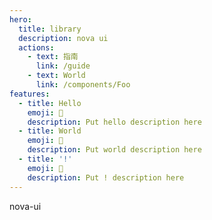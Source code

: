 ```yaml
---
hero:
  title: library
  description: nova ui
  actions:
    - text: 指南
      link: /guide
    - text: World
      link: /components/Foo
features:
  - title: Hello
    emoji: 💎
    description: Put hello description here
  - title: World
    emoji: 🌈
    description: Put world description here
  - title: '!'
    emoji: 🚀
    description: Put ! description here
---
```


nova-ui
